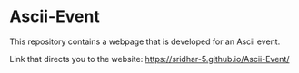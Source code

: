 # Ascii-Event
This repository contains a webpage that is developed for an Ascii event.

Link that directs you to the website: https://sridhar-5.github.io/Ascii-Event/

